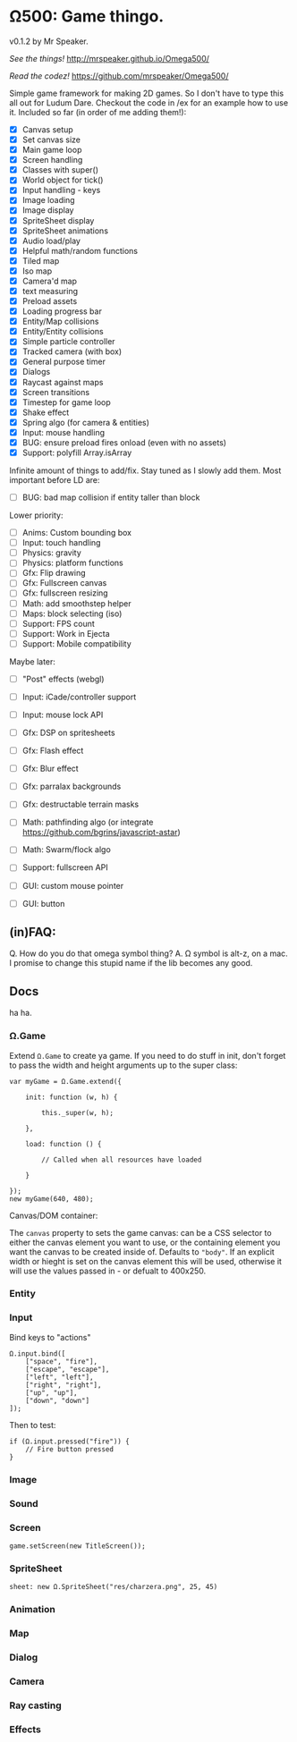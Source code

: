 # Ω500: Game thingo.

v0.1.2 by Mr Speaker.

*See the things!* http://mrspeaker.github.io/Omega500/

*Read the codez!* https://github.com/mrspeaker/Omega500/

Simple game framework for making 2D games. So I don't have to type this all out for Ludum Dare. Checkout the code in /ex for an example how to use it. Included so far (in order of me adding them!):

- [X] Canvas setup
- [X] Set canvas size
- [X] Main game loop
- [X] Screen handling
- [X] Classes with super()
- [X] World object for tick()
- [X] Input handling - keys
- [X] Image loading
- [X] Image display
- [X] SpriteSheet display
- [X] SpriteSheet animations
- [X] Audio load/play
- [X] Helpful math/random functions
- [X] Tiled map
- [X] Iso map
- [X] Camera'd map
- [X] text measuring
- [X] Preload assets
- [X] Loading progress bar
- [X] Entity/Map collisions
- [X] Entity/Entity collisions
- [X] Simple particle controller
- [X] Tracked camera (with box)
- [X] General purpose timer
- [X] Dialogs
- [X] Raycast against maps
- [X] Screen transitions
- [X] Timestep for game loop
- [X] Shake effect
- [X] Spring algo (for camera & entities)
- [X] Input: mouse handling
- [X] BUG: ensure preload fires onload (even with no assets)
- [X] Support: polyfill Array.isArray

Infinite amount of things to add/fix. Stay tuned as I slowly add them. Most important before LD are:

- [ ] BUG: bad map collision if entity taller than block

Lower priority:

- [ ] Anims: Custom bounding box
- [ ] Input: touch handling
- [ ] Physics: gravity
- [ ] Physics: platform functions
- [ ] Gfx: Flip drawing
- [ ] Gfx: Fullscreen canvas
- [ ] Gfx: fullscreen resizing
- [ ] Math: add smoothstep helper
- [ ] Maps: block selecting (iso)
- [ ] Support: FPS count
- [ ] Support: Work in Ejecta
- [ ] Support: Mobile compatibility

Maybe later:

- [ ] "Post" effects (webgl)
- [ ] Input: iCade/controller support
- [ ] Input: mouse lock API
- [ ] Gfx: DSP on spritesheets
- [ ] Gfx: Flash effect
- [ ] Gfx: Blur effect
- [ ] Gfx: parralax backgrounds
- [ ] Gfx: destructable terrain masks
- [ ] Math: pathfinding algo (or integrate https://github.com/bgrins/javascript-astar)
- [ ] Math: Swarm/flock algo
- [ ] Support: fullscreen API
- [ ] GUI: custom mouse pointer
- [ ] GUI: button


## (in)FAQ:

Q. How do you do that omega symbol thing?
A. Ω symbol is alt-z, on a mac. I promise to change this stupid name if the lib becomes any good.


## Docs

ha ha.

### Ω.Game

Extend `Ω.Game` to create ya game. If you need to do stuff in init, don't forget to pass the width and height arguments up to the super class:

    var myGame = Ω.Game.extend({

    	init: function (w, h) {

    		this._super(w, h);

    	},

    	load: function () {

    		// Called when all resources have loaded

    	}

    });
    new myGame(640, 480);


Canvas/DOM container:

The `canvas` property to sets the game canvas: can be a CSS selector to either the canvas element you want to use, or the containing element you want the canvas to be created inside of. Defaults to `"body"`. If an explicit width or hieght is set on the canvas element this will be used, otherwise it will use the values passed in - or defualt to 400x250.


### Entity

### Input

Bind keys to "actions"

	Ω.input.bind([
		["space", "fire"],
		["escape", "escape"],
		["left", "left"],
		["right", "right"],
		["up", "up"],
		["down", "down"]
	]);

Then to test:

	if (Ω.input.pressed("fire")) {
		// Fire button pressed
	}

### Image

### Sound

### Screen

	game.setScreen(new TitleScreen());

### SpriteSheet

	sheet: new Ω.SpriteSheet("res/charzera.png", 25, 45)

### Animation

### Map

### Dialog

### Camera

### Ray casting

### Effects


